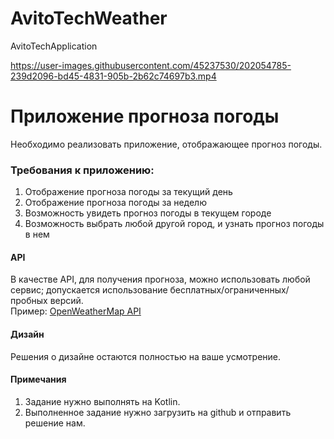 # AvitoTechWeather
AvitoTechApplication


https://user-images.githubusercontent.com/45237530/202054785-239d2096-bd45-4831-905b-2b62c74697b3.mp4

# Приложение прогноза погоды
Необходимо реализовать приложение, отображающее прогноз погоды.

### Требования к приложению:
1. Отображение прогноза погоды за текущий день
2. Отображение прогноза погоды за неделю
3. Возможность увидеть прогноз погоды в текущем городе
4. Возможность выбрать любой другой город, и узнать прогноз погоды в нем

#### API
В качестве API, для получения прогноза, можно использовать любой сервис; допускается использование бесплатных/ограниченных/пробных версий.\
Пример: [OpenWeatherMap API](https://openweathermap.org/api)

#### Дизайн
Решения о дизайне остаются полностью на ваше усмотрение.

#### Примечания
1. Задание нужно выполнять на Kotlin.
2. Выполненное задание нужно загрузить на github и отправить решение нам.
